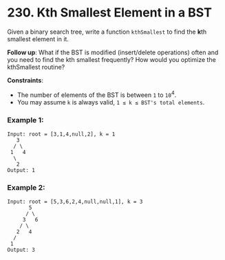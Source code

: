 # 230. Kth Smallest Element in a BST

Given a binary search tree, write a function `kthSmallest` to find the **k**th smallest element in it.

**Follow up**:
What if the BST is modified (insert/delete operations) often and you need to find the kth smallest frequently? How would you optimize the kthSmallest routine?

**Constraints**:

- The number of elements of the BST is between `1` to `10`<sup>4</sup>.
- You may assume `k` is always valid, `1 ≤ k ≤ BST's total elements`.

### Example 1:
```
Input: root = [3,1,4,null,2], k = 1
   3
  / \
 1   4
  \
   2
Output: 1
```

### Example 2:
```
Input: root = [5,3,6,2,4,null,null,1], k = 3
       5
      / \
     3   6
    / \
   2   4
  /
 1
Output: 3
```
